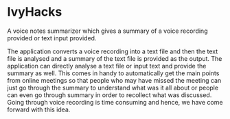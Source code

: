 # IvyHacks
A voice notes summarizer which gives a summary of a voice recording provided or text input provided.

The application converts a voice recording into a text file and then the text file is analysed and a summary of the text file is provided as the output. The application can directly analyse a text file or input text and provide the summary as well. This comes in handy to automatically get the main points from online meetings so that people who may have missed the meeting can just go through the summary to understand what was it all about or people can even go through summary in order to recollect what was discussed. Going through voice recording is time consuming and hence, we have come forward with this idea.
